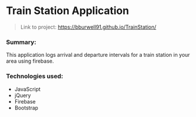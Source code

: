 # Train Station Application

> Link to project:
https://bburwell91.github.io/TrainStation/

### Summary:
This application logs arrival and departure intervals for a train station in your area using firebase.

### Technologies used:
* JavaScript
* jQuery
* Firebase
* Bootstrap
